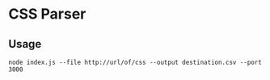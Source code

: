 # CSS Parser

## Usage

```
node index.js --file http://url/of/css --output destination.csv --port 3000
```
